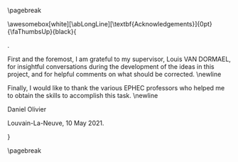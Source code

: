\pagebreak

\awesomebox[white][\abLongLine][\textbf{Acknowledgements}]{0pt}{\faThumbsUp}{black}{

.

First and the foremost, I am grateful to my supervisor, Louis VAN DORMAEL, for insightful conversations during the development of the ideas in 
this project, and for helpful comments on what should be corrected. \newline

Finally, I would like to thank the various EPHEC professors who helped me to obtain the skills to accomplish this task. \newline

Daniel Olivier

Louvain-La-Neuve, 10 May 2021.

} 

\pagebreak
